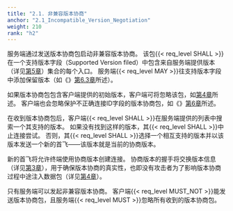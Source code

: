 ```yaml
---
title: "2.1. 非兼容版本协商"
anchor: "2.1_Incompatible_Version_Negotiation"
weight: 210
rank: "h2"
---
```



服务端通过发送版本协商包启动非兼容版本协商。
该包{{< req_level SHALL >}}在一个支持版本字段（Supported Version filed）中包含来自服务端提供版本（详见[第5章]()）集合的每个入口。
服务端{{< req_level MAY >}}往支持版本字段中添加保留版本（如《[]()》[第6.3章]()所述）。

如果版本协商包包含客户端提供的初始版本，客户端可将忽略该包，如[第4章]()所述。
客户端也会忽略保护不正确连接ID字段的版本协商包，如《[]()》[第6章]()所述。

在收到版本协商包后，客户端{{< req_level SHALL >}}在服务端提供的列表中搜索一个其支持的版本。
如果没有找到这样的版本，其{{< req_level SHALL >}}中止连接尝试。
否则，其{{< req_level SHALL >}}选择一个相互支持的版本并以该版本发送一个新的首飞——该版本就是当前的协商版本。

新的首飞将允许终端使用协商版本创建连接。
协商版本的握手将交换版本信息（详见[第3章]()），用于确保版本协商的真实性，也即没有攻击者为了影响版本协商过程中途注入数据包（详见[第4章]()）。

只有服务端可以发起非兼容版本协商。
客户端{{< req_level MUST_NOT >}}能发送版本协商包，且服务端{{< req_level MUST >}}忽略所有收到的版本协商包。
